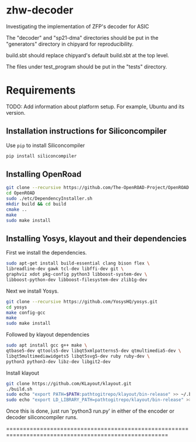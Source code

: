 # zhw-decoder
Investigating the implementation of ZFP's decoder for ASIC

The "decoder" and "sp21-dma" directories should be put in the "generators" directory in chipyard for reproducibility.

build.sbt should replace chipyard's default build.sbt at the top level.

The files under test_program should be put in the "tests" directory.

# Requirements
TODO: Add information about platform setup.  For example, Ubuntu and its version.


## Installation instructions for Siliconcompiler 

Use `pip` to install Siliconcompiler

```bash
pip install siliconcompiler
```

## Installing OpenRoad
```bash
git clone --recursive https://github.com/The-OpenROAD-Project/OpenROAD.git
cd OpenROAD
sudo ./etc/DependencyInstaller.sh
mkdir build && cd build
cmake ..
make
sudo make install
```

## Installing Yosys, klayout and their dependencies

First we install the dependencies.
```bash
sudo apt-get install build-essential clang bison flex \
libreadline-dev gawk tcl-dev libffi-dev git \
graphviz xdot pkg-config python3 libboost-system-dev \
libboost-python-dev libboost-filesystem-dev zlib1g-dev
```

Next we install Yosys.

```bash
git clone --recursive https://github.com/YosysHQ/yosys.git
cd yosys
make config-gcc
make
sudo make install
```

Followed by klayout dependencies

```bash
sudo apt install gcc g++ make \
qtbase5-dev qttools5-dev libqt5xmlpatterns5-dev qtmultimedia5-dev \
libqt5multimediawidgets5 libqt5svg5-dev ruby ruby-dev \
python3 python3-dev libz-dev libgit2-dev
```
Install klayout

```bash
git clone https://github.com/KLayout/klayout.git
./build.sh
sudo echo "export PATH=$PATH:pathtogitrepo/klayout/bin-release" >> ~/.bashrc
sudo echo "export LD_LIBRARY_PATH=pathtogitrepo/klayout/bin-release" >> ~/.bashrc
```

Once this is done, just run 'python3 run.py' in either of the encoder or decoder siliconcompiler runs.

======================================================================================================

